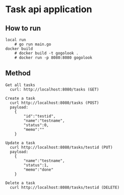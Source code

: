 
# Task api application


## How to run 
    local run
        # go run main.go
    docker build
        # docker build -t gogolook .
        # docker run -p 8080:8080 gogolook

## Method
    Get all tasks
      curl: http://localhost:8080/tasks (GET)
      
    Create a task
      curl http://localhost:8080/tasks (POST)
      payload: 
        {
            "id":"testid",
            "name":"testname",
            "status":0,
            "memo":""
        }
      
    Update a task
      curl http://localhost:8080/tasks/testid (PUT)
      payload: 
        {
            "name":"testname",
            "status":1,
            "memo":"done"
        }

    Delete a task
      curl http://localhost:8080/tasks/testid (DELETE)


